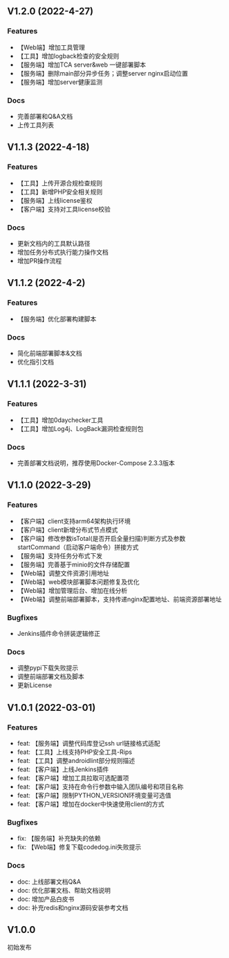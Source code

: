 ## V1.2.0 (2022-4-27)
### Features
- 【Web端】增加工具管理
- 【工具】增加logback检查的安全规则
- 【服务端】增加TCA server&web 一键部署脚本
- 【服务端】删除main部分异步任务；调整server nginx启动位置
- 【服务端】增加server健康监测
### Docs
- 完善部署和Q&A文档
- 上传工具列表


## V1.1.3 (2022-4-18)
### Features
- 【工具】上传开源合规检查规则
- 【工具】新增PHP安全相关规则
- 【服务端】上线license鉴权
- 【客户端】支持对工具license校验
### Docs
- 更新文档内的工具默认路径
- 增加任务分布式执行能力操作文档
- 增加PR操作流程


## V1.1.2 (2022-4-2)
### Features
- 【服务端】优化部署构建脚本 
### Docs
- 简化前端部署脚本&文档 
- 优化指引文档


## V1.1.1 (2022-3-31)
### Features
- 【工具】增加0daychecker工具
- 【工具】增加Log4j、LogBack漏洞检查规则包

### Docs
- 完善部署文档说明，推荐使用Docker-Compose 2.3.3版本

## V1.1.0 (2022-3-29)
### Features
- 【客户端】client支持arm64架构执行环境
- 【客户端】client新增分布式节点模式
- 【客户端】修改参数isTotal(是否开启全量扫描)判断方式及参数startCommand（启动客户端命令）拼接方式
- 【服务端】支持任务分布式下发
- 【服务端】完善基于minio的文件存储配置
- 【Web端】调整文件资源引用地址
- 【Web端】web模块部署脚本问题修复及优化
- 【Web端】增加管理后台、增加在线分析
- 【Web端】调整前端部署脚本，支持传递nginx配置地址、前端资源部署地址
### Bugfixes
- Jenkins插件命令拼装逻辑修正
### Docs
- 调整pypi下载失败提示
- 调整前端部署文档及脚本
- 更新License



## V1.0.1 (2022-03-01)
### Features
- feat: 【服务端】调整代码库登记ssh url链接格式适配  
- feat: 【工具】上线支持PHP安全工具-Rips  
- feat: 【工具】调整androidlint部分规则描述  
- feat: 【客户端】上线Jenkins插件  
- feat: 【客户端】增加工具拉取可选配置项  
- feat: 【客户端】支持在命令行参数中输入团队编号和项目名称  
- feat: 【客户端】限制PYTHON_VERSION环境变量可选值  
- feat: 【客户端】增加在docker中快速使用client的方式  

### Bugfixes
- fix: 【服务端】补充缺失的依赖  
- fix: 【Web端】修复下载codedog.ini失败提示
 
### Docs
- doc: 上线部署文档Q&A  
- doc: 优化部署文档、帮助文档说明  
- doc: 增加产品白皮书  
- doc: 补充redis和nginx源码安装参考文档



## V1.0.0
初始发布